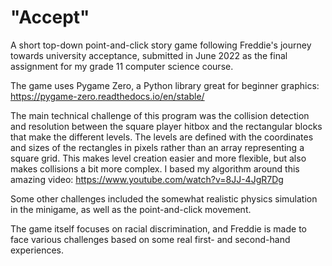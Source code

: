 # "Accept"
A short top-down point-and-click story game following Freddie's journey towards university acceptance, submitted in June 2022 as the final assignment for my grade 11 computer science course.

The game uses Pygame Zero, a Python library great for beginner graphics: https://pygame-zero.readthedocs.io/en/stable/

The main technical challenge of this program was the collision detection and resolution between the square player hitbox and the rectangular blocks that make the different levels. The levels are defined with the coordinates and sizes of the rectangles in pixels rather than an array representing a square grid. This makes level creation easier and more flexible, but also makes collisions a bit more complex. I based my algorithm around this amazing video: https://www.youtube.com/watch?v=8JJ-4JgR7Dg

Some other challenges included the somewhat realistic physics simulation in the minigame, as well as the point-and-click movement.

The game itself focuses on racial discrimination, and Freddie is made to face various challenges based on some real first- and second-hand experiences.
